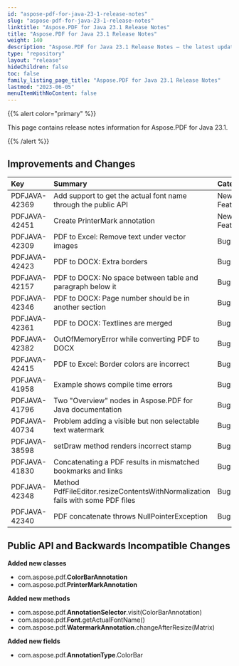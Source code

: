 ```yaml
---
id: "aspose-pdf-for-java-23-1-release-notes"
slug: "aspose-pdf-for-java-23-1-release-notes"
linktitle: "Aspose.PDF for Java 23.1 Release Notes"
title: "Aspose.PDF for Java 23.1 Release Notes"
weight: 140
description: "Aspose.PDF for Java 23.1 Release Notes – the latest updates and fixes."
type: "repository"
layout: "release"
hideChildren: false
toc: false
family_listing_page_title: "Aspose.PDF for Java 23.1 Release Notes"
lastmod: "2023-06-05"
menuItemWithNoContent: false
---
```


{{% alert color="primary" %}}

This page contains release notes information for Aspose.PDF for Java 23.1.

{{% /alert %}}
## **Improvements and Changes**

|**Key**|**Summary**|**Category**|
| :- | :- | :- |
|PDFJAVA-42369|Add support to get the actual font name through the public API|New Feature|
|PDFJAVA-42451|Create PrinterMark annotation|New Feature|
|PDFJAVA-42309|PDF to Excel: Remove text under vector images|Bug|
|PDFJAVA-42423|PDF to DOCX: Extra borders|Bug|
|PDFJAVA-42157|PDF to DOCX: No space between table and paragraph below it|Bug|
|PDFJAVA-42346|PDF to DOCX: Page number should be in another section|Bug|
|PDFJAVA-42361|PDF to DOCX: Textlines are merged|Bug|
|PDFJAVA-42382|OutOfMemoryError while converting PDF to DOCX|Bug|
|PDFJAVA-42415|PDF to Excel: Border colors are incorrect|Bug|
|PDFJAVA-41958|Example shows compile time errors|Bug|
|PDFJAVA-41796|Two "Overview" nodes in Aspose.PDF for Java documentation|Bug|
|PDFJAVA-40734|Problem adding a visible but non selectable text watermark|Bug|
|PDFJAVA-38598|setDraw method renders incorrect stamp|Bug|
|PDFJAVA-41830|Concatenating a PDF results in mismatched bookmarks and links|Bug|
|PDFJAVA-42348|Method PdfFileEditor.resizeContentsWithNormalization fails with some PDF files|Bug|
|PDFJAVA-42340|PDF concatenate throws NullPointerException|Bug|

## **Public API and Backwards Incompatible Changes**


**Added new classes**

- com.aspose.pdf.**ColorBarAnnotation**
- com.aspose.pdf.**PrinterMarkAnnotation**

**Added new methods**

- com.aspose.pdf.**AnnotationSelector**.visit(ColorBarAnnotation)
- com.aspose.pdf.**Font**.getActualFontName()
- com.aspose.pdf.**WatermarkAnnotation**.changeAfterResize(Matrix)

**Added new fields**

- com.aspose.pdf.**AnnotationType**.ColorBar
